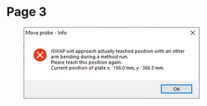 # Page 3

<figure><img src="../../.gitbook/assets/image (3).png" alt=""><figcaption></figcaption></figure>
